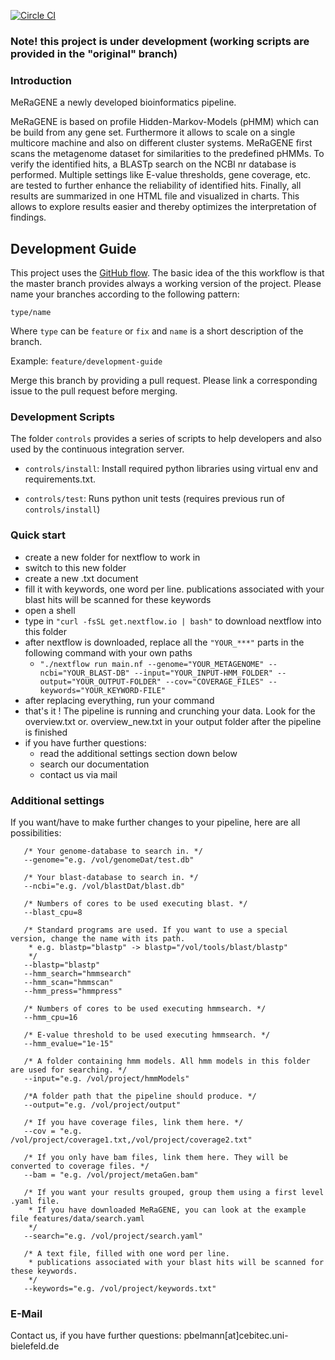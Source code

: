 [![Circle CI](https://circleci.com/gh/metagenomics/MeRaGENE/tree/master.svg?style=svg)](https://circleci.com/gh/metagenomics/MeRaGENE/tree/master)

### Note! this project is under development (working scripts are provided in the "original" branch)

### Introduction

MeRaGENE a newly developed bioinformatics pipeline.
 
MeRaGENE is based on profile Hidden-Markov-Models (pHMM) which can be build from any gene set. Furthermore it allows to scale on a single multicore machine and also on different cluster systems. MeRaGENE first scans the metagenome dataset for similarities to the predefined pHMMs. To verify the identified hits, a BLASTp search on the NCBI nr database is performed. Multiple settings like E-value thresholds, gene coverage, etc. are tested to further enhance the reliability of identified hits.
Finally, all results are summarized in one HTML file and visualized in charts. This allows to explore results easier and thereby optimizes the interpretation of findings.

## Development Guide

This project uses the [GitHub flow](https://guides.github.com/introduction/flow/). The basic idea of the 
this workflow is that the master branch provides always a working version of the project.
Please name your branches according to the following pattern:

`type/name`

Where `type` can be `feature` or `fix` and `name` is a short description of the branch.

Example: `feature/development-guide`

Merge this branch by providing a pull request. Please link a corresponding issue to the pull request before merging.

### Development Scripts

The folder `controls` provides a series of scripts to help developers and also
used by the continuous integration server. 

  * `controls/install`: Install required python libraries using virtual env and requirements.txt.

  * `controls/test`: Runs python unit tests (requires previous run of `controls/install`)

### Quick start

- create a new folder for nextflow to work in 
- switch to this new folder
- create a new .txt document
- fill it with keywords, one word per line.
  publications associated with your blast hits will be scanned for these keywords
- open a shell 
- type in `"curl -fsSL get.nextflow.io | bash"` to download nextflow into this folder
- after nextflow is downloaded, replace all the `"YOUR_***"` parts in the following command with your own paths 
  - `"./nextflow run main.nf --genome="YOUR_METAGENOME" --ncbi="YOUR_BLAST-DB" --input="YOUR_INPUT-HMM_FOLDER" --output="YOUR_OUTPUT-FOLDER" --cov="COVERAGE_FILES" --keywords="YOUR_KEYWORD-FILE"`
- after replacing everything, run your command
- that's it ! The pipeline is running and crunching your data. Look for the overview.txt or. overview_new.txt in your output folder after the pipeline is finished
- if you have further questions:
   - read the additional settings section down below 
   - search our documentation 
   - contact us via mail

### Additional settings

 If you want/have to make further changes to your pipeline, here are all possibilities:
 
 ```Shell
    /* Your genome-database to search in. */
    --genome="e.g. /vol/genomeDat/test.db"
    
    /* Your blast-database to search in. */
    --ncbi="e.g. /vol/blastDat/blast.db"
    
    /* Numbers of cores to be used executing blast. */
    --blast_cpu=8

    /* Standard programs are used. If you want to use a special version, change the name with its path.
     * e.g. blastp="blastp" -> blastp="/vol/tools/blast/blastp"
     */
    --blastp="blastp"
    --hmm_search="hmmsearch"
    --hmm_scan="hmmscan"
    --hmm_press="hmmpress"

    /* Numbers of cores to be used executing hmmsearch. */
    --hmm_cpu=16

    /* E-value threshold to be used executing hmmsearch. */
    --hmm_evalue="1e-15"

    /* A folder containing hmm models. All hmm models in this folder are used for searching. */
    --input="e.g. /vol/project/hmmModels"

    /*A folder path that the pipeline should produce. */
    --output="e.g. /vol/project/output"
    
    /* If you have coverage files, link them here. */
    --cov = "e.g. /vol/project/coverage1.txt,/vol/project/coverage2.txt"

    /* If you only have bam files, link them here. They will be converted to coverage files. */
    --bam = "e.g. /vol/project/metaGen.bam"
    
    /* If you want your results grouped, group them using a first level .yaml file. 
     * If you have downloaded MeRaGENE, you can look at the example file features/data/search.yaml
     */
    --search="e.g. /vol/project/search.yaml" 

    /* A text file, filled with one word per line. 
     * publications associated with your blast hits will be scanned for these keywords.
     */
    --keywords="e.g. /vol/project/keywords.txt"
```

### E-Mail
Contact us, if you have further questions:
pbelmann[at]cebitec.uni-bielefeld.de